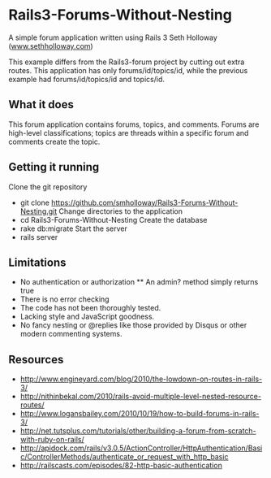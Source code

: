Rails3-Forums-Without-Nesting
============
A simple forum application written using Rails 3 
Seth Holloway (www.sethholloway.com)

This example differs from the Rails3-forum project by cutting out extra routes. This application has only forums/id/topics/id, while the previous example had forums/id/topics/id and topics/id.

What it does
------------
This forum application contains forums, topics, and comments. Forums are high-level classifications; topics are threads within a specific forum and comments create the topic.

Getting it running
--------------
Clone the git repository
* git clone https://github.com/smholloway/Rails3-Forums-Without-Nesting.git
Change directories to the application
* cd Rails3-Forums-Without-Nesting
Create the database
* rake db:migrate
Start the server
* rails server

Limitations
-----------
* No authentication or authorization
** An admin? method simply returns true
* There is no error checking
* The code has not been thoroughly tested.
* Lacking style and JavaScript goodness.
* No fancy nesting or @replies like those provided by Disqus or other modern commenting systems.

Resources
---------
* http://www.engineyard.com/blog/2010/the-lowdown-on-routes-in-rails-3/
* http://nithinbekal.com/2010/rails-avoid-multiple-level-nested-resource-routes/
* http://www.logansbailey.com/2010/10/19/how-to-build-forums-in-rails-3/
* http://net.tutsplus.com/tutorials/other/building-a-forum-from-scratch-with-ruby-on-rails/
* http://apidock.com/rails/v3.0.5/ActionController/HttpAuthentication/Basic/ControllerMethods/authenticate_or_request_with_http_basic
* http://railscasts.com/episodes/82-http-basic-authentication
